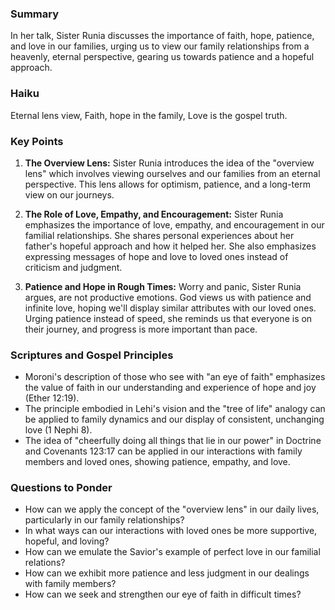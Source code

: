 ### Summary

In her talk, Sister Runia discusses the importance of faith, hope, patience, and love in our families, urging us to view our family relationships from a heavenly, eternal perspective, gearing us towards patience and a hopeful approach.

### Haiku

Eternal lens view,
Faith, hope in the family,
Love is the gospel truth.

### Key Points

1. **The Overview Lens:** Sister Runia introduces the idea of the "overview lens" which involves viewing ourselves and our families from an eternal perspective. This lens allows for optimism, patience, and a long-term view on our journeys.

2. **The Role of Love, Empathy, and Encouragement:** Sister Runia emphasizes the importance of love, empathy, and encouragement in our familial relationships. She shares personal experiences about her father's hopeful approach and how it helped her. She also emphasizes expressing messages of hope and love to loved ones instead of criticism and judgment.

3. **Patience and Hope in Rough Times:** Worry and panic, Sister Runia argues, are not productive emotions. God views us with patience and infinite love, hoping we'll display similar attributes with our loved ones. Urging patience instead of speed, she reminds us that everyone is on their journey, and progress is more important than pace. 

### Scriptures and Gospel Principles

- Moroni's description of those who see with "an eye of faith" emphasizes the value of faith in our understanding and experience of hope and joy (Ether 12:19).
- The principle embodied in Lehi's vision and the "tree of life" analogy can be applied to family dynamics and our display of consistent, unchanging love (1 Nephi 8).
- The idea of "cheerfully doing all things that lie in our power" in Doctrine and Covenants 123:17 can be applied in our interactions with family members and loved ones, showing patience, empathy, and love. 

### Questions to Ponder

- How can we apply the concept of the "overview lens" in our daily lives, particularly in our family relationships?
- In what ways can our interactions with loved ones be more supportive, hopeful, and loving?
- How can we emulate the Savior's example of perfect love in our familial relations?
- How can we exhibit more patience and less judgment in our dealings with family members?
- How can we seek and strengthen our eye of faith in difficult times?